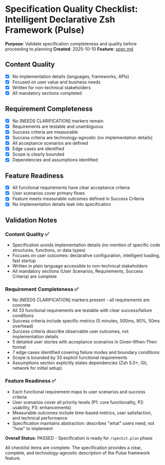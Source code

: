 # Specification Quality Checklist: Intelligent Declarative Zsh Framework (Pulse)

**Purpose**: Validate specification completeness and quality before proceeding to planning
**Created**: 2025-10-10
**Feature**: [spec.md](../spec.md)

## Content Quality

- [x] No implementation details (languages, frameworks, APIs)
- [x] Focused on user value and business needs
- [x] Written for non-technical stakeholders
- [x] All mandatory sections completed

## Requirement Completeness

- [x] No [NEEDS CLARIFICATION] markers remain
- [x] Requirements are testable and unambiguous
- [x] Success criteria are measurable
- [x] Success criteria are technology-agnostic (no implementation details)
- [x] All acceptance scenarios are defined
- [x] Edge cases are identified
- [x] Scope is clearly bounded
- [x] Dependencies and assumptions identified

## Feature Readiness

- [x] All functional requirements have clear acceptance criteria
- [x] User scenarios cover primary flows
- [x] Feature meets measurable outcomes defined in Success Criteria
- [x] No implementation details leak into specification

## Validation Notes

### Content Quality ✅

- Specification avoids implementation details (no mention of specific code structures, functions, or data types)
- Focuses on user outcomes: declarative configuration, intelligent loading, fast startup
- Written in plain language accessible to non-technical stakeholders
- All mandatory sections (User Scenarios, Requirements, Success Criteria) are complete

### Requirement Completeness ✅

- No [NEEDS CLARIFICATION] markers present - all requirements are concrete
- All 33 functional requirements are testable with clear success/failure conditions
- Success criteria include specific metrics (5 minutes, 500ms, 90%, 50ms overhead)
- Success criteria describe observable user outcomes, not implementation details
- 5 detailed user stories with acceptance scenarios in Given-When-Then format
- 7 edge cases identified covering failure modes and boundary conditions
- Scope is bounded by 33 explicit functional requirements
- Assumptions section explicitly states dependencies (Zsh 5.0+, Git, network for initial setup)

### Feature Readiness ✅

- Each functional requirement maps to user scenarios and success criteria
- User scenarios cover all priority levels (P1: core functionality, P2: usability, P3: enhancements)
- Measurable outcomes include time-based metrics, user satisfaction, and technical performance
- Specification maintains abstraction: describes "what" users need, not "how" to implement

**Overall Status**: PASSED - Specification is ready for `/speckit.plan` phase

All checklist items are complete. The specification provides a clear, complete, and technology-agnostic description of the Pulse framework feature.
